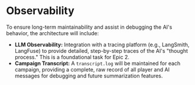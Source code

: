 # Observability

To ensure long-term maintainability and assist in debugging the AI's behavior, the architecture will include:

* **LLM Observability:** Integration with a tracing platform (e.g., LangSmith, LangFuse) to provide detailed, step-by-step traces of the AI's "thought process." This is a foundational task for Epic 2.
* **Campaign Transcript:** A `transcript.log` will be maintained for each campaign, providing a complete, raw record of all player and AI messages for debugging and future summarization features.